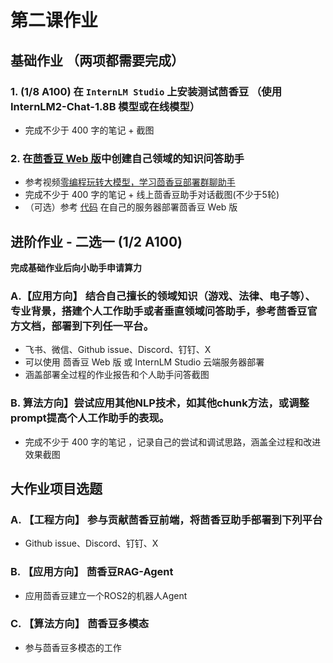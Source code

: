 # 第二课作业
## 基础作业 （两项都需要完成）

### 1. (1/8 A100) 在 `InternLM Studio` 上安装测试茴香豆 （使用 InternLM2-Chat-1.8B 模型或在线模型）

- 完成不少于 400 字的笔记 + 截图

### 2. 在[茴香豆 Web 版](https://openxlab.org.cn/apps/detail/tpoisonooo/huixiangdou-web)中创建自己领域的知识问答助手

- 参考视频[零编程玩转大模型，学习茴香豆部署群聊助手](https://www.bilibili.com/video/BV1S2421N7mn)
- 完成不少于 400 字的笔记 + 线上茴香豆助手对话截图(不少于5轮)
- （可选）参考 [代码](https://github.com/InternLM/HuixiangDou/tree/main/web) 在自己的服务器部署茴香豆 Web 版


## 进阶作业 - 二选一 (1/2  A100) 

**完成基础作业后向小助手申请算力**

### A.【应用方向】 结合自己擅长的领域知识（游戏、法律、电子等）、专业背景，搭建个人工作助手或者垂直领域问答助手，参考茴香豆官方文档，部署到下列任一平台。
  - 飞书、微信、Github issue、Discord、钉钉、X
  - 可以使用 茴香豆 Web 版 或 InternLM Studio 云端服务器部署
  - 涵盖部署全过程的作业报告和个人助手问答截图

### B. 算法方向】尝试应用其他NLP技术，如其他chunk方法，或调整prompt提高个人工作助手的表现。
  - 完成不少于 400 字的笔记 ，记录自己的尝试和调试思路，涵盖全过程和改进效果截图

## 大作业项目选题

### A. 【工程方向】 参与贡献茴香豆前端，将茴香豆助手部署到下列平台
  - Github issue、Discord、钉钉、X

### B. 【应用方向】 茴香豆RAG-Agent
  - 应用茴香豆建立一个ROS2的机器人Agent
### C. 【算法方向】 茴香豆多模态
  - 参与茴香豆多模态的工作